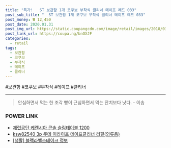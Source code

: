 ```yaml
--- 
title: "특가!   ST 보관함 1개 코쿠보 부착식 클리너 테이프 레드 033" 
post_sub_title: "  ST 보관함 1개 코쿠보 부착식 클리너 테이프 레드 033" 
post_money: ₩ 12,450 
post_date: 2020.01.31 
post_img_url: https://static.coupangcdn.com/image/retail/images/2018/03/02/17/7/3dc97a11-0e5d-434e-aadc-5be04f787704.jpg 
post_link_url: https://coupa.ng/bnOXJF 
categories: 
  - retail 
tags: 
  - 보관함 
  - 코쿠보 
  - 부착식 
  - 테이프 
  - 클리너 
--- 
```

  #보관함 #코쿠보 #부착식 #테이프 #클리너 
<hr> 

> 안심하면서 먹는 한 조각 빵이 근심하면서 먹는 잔치보다 낫다. - 이솝 


### POWER LINK

* <a href="https://blog.naver.com/an0733/221785094316" target="_blank">제련공단 케렌시아 콘솔 슬림테이블 1200</a>
* <a href="https://blog.naver.com/sakai111/221785558565" target="_blank">ksw82540 3p 롯데 이라이프 테이프클리너 리필(의류용)</a>
* <a href="https://blog.naver.com/sakai111/221764525034" target="_blank"> [생활] 블랙라벨스테이크 정보 </a>
